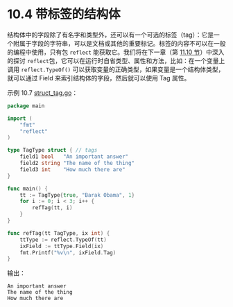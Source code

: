 # 10.4 带标签的结构体

结构体中的字段除了有名字和类型外，还可以有一个可选的标签（tag）：它是一个附属于字段的字符串，可以是文档或其他的重要标记。标签的内容不可以在一般的编程中使用，只有包 `reflect` 能获取它。我们将在下一章（第 [11.10 节](11.10.md)）中深入的探讨 `reflect`包，它可以在运行时自省类型、属性和方法，比如：在一个变量上调用 `reflect.TypeOf()` 可以获取变量的正确类型，如果变量是一个结构体类型，就可以通过 Field 来索引结构体的字段，然后就可以使用 Tag 属性。

示例 10.7 [struct_tag.go](examples/chapter_10/struct_tag.go)：

```go
package main

import (
	"fmt"
	"reflect"
)

type TagType struct { // tags
	field1 bool   "An important answer"
	field2 string "The name of the thing"
	field3 int    "How much there are"
}

func main() {
	tt := TagType{true, "Barak Obama", 1}
	for i := 0; i < 3; i++ {
		refTag(tt, i)
	}
}

func refTag(tt TagType, ix int) {
	ttType := reflect.TypeOf(tt)
	ixField := ttType.Field(ix)
	fmt.Printf("%v\n", ixField.Tag)
}
```

输出：

    An important answer
    The name of the thing
    How much there are

